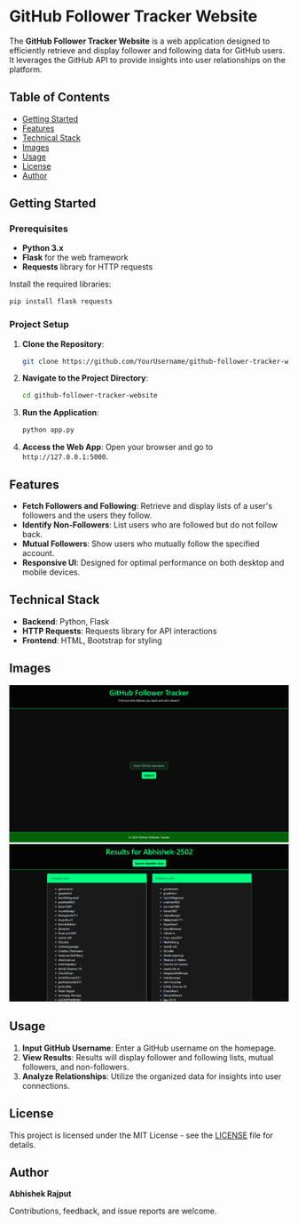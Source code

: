 # GitHub Follower Tracker Website

The **GitHub Follower Tracker Website** is a web application designed to efficiently retrieve and display follower and following data for GitHub users. It leverages the GitHub API to provide insights into user relationships on the platform.

## Table of Contents

- [Getting Started](#getting-started)
- [Features](#features)
- [Technical Stack](#technical-stack)
- [Images](#images)
- [Usage](#usage)
- [License](#license)
- [Author](#author)

## Getting Started

### Prerequisites

- **Python 3.x**
- **Flask** for the web framework
- **Requests** library for HTTP requests

Install the required libraries:

```bash
pip install flask requests
```

### Project Setup

1. **Clone the Repository**:
    ```bash
    git clone https://github.com/YourUsername/github-follower-tracker-website
    ```

2. **Navigate to the Project Directory**:
    ```bash
    cd github-follower-tracker-website
    ```

3. **Run the Application**:
    ```bash
    python app.py
    ```

4. **Access the Web App**:
    Open your browser and go to `http://127.0.0.1:5000`.

## Features

- **Fetch Followers and Following**: Retrieve and display lists of a user's followers and the users they follow.
- **Identify Non-Followers**: List users who are followed but do not follow back.
- **Mutual Followers**: Show users who mutually follow the specified account.
- **Responsive UI**: Designed for optimal performance on both desktop and mobile devices.

## Technical Stack

- **Backend**: Python, Flask
- **HTTP Requests**: Requests library for API interactions
- **Frontend**: HTML, Bootstrap for styling

## Images

![Main](ss/Main.png)
![List](ss/List.png)

## Usage

1. **Input GitHub Username**: Enter a GitHub username on the homepage.
2. **View Results**: Results will display follower and following lists, mutual followers, and non-followers.
3. **Analyze Relationships**: Utilize the organized data for insights into user connections.

## License
This project is licensed under the MIT License - see the [LICENSE](LICENSE) file for details.

## Author

**Abhishek Rajput**

Contributions, feedback, and issue reports are welcome.
